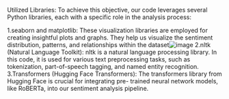 Utilized Libraries: To achieve this objective, our code leverages several Python libraries, each with a specific role in the analysis process:

1.seaborn and matplotlib: These visualization libraries are employed for creating insightful plots and graphs. They help us visualize the sentiment distribution, patterns, and relationships within the dataset![image](https://github.com/shaikharshan/Sentiment-Analysis-Project-ROBERTA-VADER-/assets/111241828/514f9140-c4a5-4dfa-86db-ec99d518817a)
2.nltk (Natural Language Toolkit): nltk is a natural language processing library. In this code, it is used for various text preprocessing tasks, such as tokenization, part-of-speech tagging, and named entity recognition.
3.Transformers (Hugging Face Transformers): The transformers library from Hugging Face is crucial for integrating pre- trained neural network models, like RoBERTa, into our sentiment analysis pipeline.

